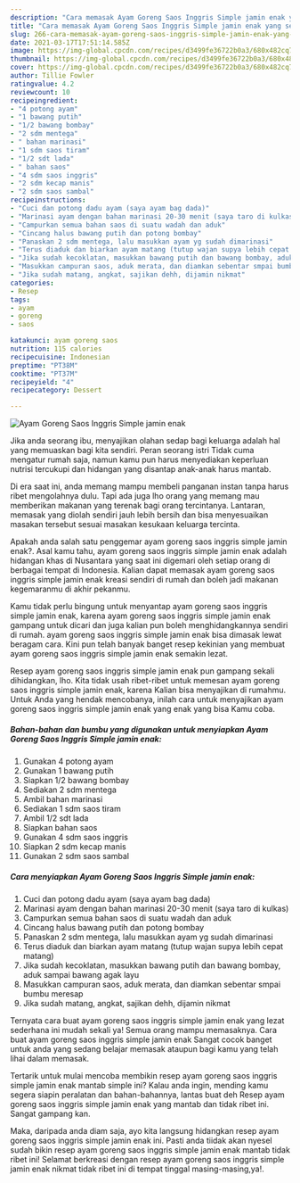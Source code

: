 ```yaml
---
description: "Cara memasak Ayam Goreng Saos Inggris Simple jamin enak yang sedap Untuk Jualan"
title: "Cara memasak Ayam Goreng Saos Inggris Simple jamin enak yang sedap Untuk Jualan"
slug: 266-cara-memasak-ayam-goreng-saos-inggris-simple-jamin-enak-yang-sedap-untuk-jualan
date: 2021-03-17T17:51:14.585Z
image: https://img-global.cpcdn.com/recipes/d3499fe36722b0a3/680x482cq70/ayam-goreng-saos-inggris-simple-jamin-enak-foto-resep-utama.jpg
thumbnail: https://img-global.cpcdn.com/recipes/d3499fe36722b0a3/680x482cq70/ayam-goreng-saos-inggris-simple-jamin-enak-foto-resep-utama.jpg
cover: https://img-global.cpcdn.com/recipes/d3499fe36722b0a3/680x482cq70/ayam-goreng-saos-inggris-simple-jamin-enak-foto-resep-utama.jpg
author: Tillie Fowler
ratingvalue: 4.2
reviewcount: 10
recipeingredient:
- "4 potong ayam"
- "1 bawang putih"
- "1/2 bawang bombay"
- "2 sdm mentega"
- " bahan marinasi"
- "1 sdm saos tiram"
- "1/2 sdt lada"
- " bahan saos"
- "4 sdm saos inggris"
- "2 sdm kecap manis"
- "2 sdm saos sambal"
recipeinstructions:
- "Cuci dan potong dadu ayam (saya ayam bag dada)"
- "Marinasi ayam dengan bahan marinasi 20-30 menit (saya taro di kulkas)"
- "Campurkan semua bahan saos di suatu wadah dan aduk"
- "Cincang halus bawang putih dan potong bombay"
- "Panaskan 2 sdm mentega, lalu masukkan ayam yg sudah dimarinasi"
- "Terus diaduk dan biarkan ayam matang (tutup wajan supya lebih cepat matang)"
- "Jika sudah kecoklatan, masukkan bawang putih dan bawang bombay, aduk sampai bawang agak layu"
- "Masukkan campuran saos, aduk merata, dan diamkan sebentar smpai bumbu meresap"
- "Jika sudah matang, angkat, sajikan dehh, dijamin nikmat"
categories:
- Resep
tags:
- ayam
- goreng
- saos

katakunci: ayam goreng saos 
nutrition: 115 calories
recipecuisine: Indonesian
preptime: "PT38M"
cooktime: "PT37M"
recipeyield: "4"
recipecategory: Dessert

---
```



![Ayam Goreng Saos Inggris Simple jamin enak](https://img-global.cpcdn.com/recipes/d3499fe36722b0a3/680x482cq70/ayam-goreng-saos-inggris-simple-jamin-enak-foto-resep-utama.jpg)

Jika anda seorang ibu, menyajikan olahan sedap bagi keluarga adalah hal yang memuaskan bagi kita sendiri. Peran seorang istri Tidak cuma mengatur rumah saja, namun kamu pun harus menyediakan keperluan nutrisi tercukupi dan hidangan yang disantap anak-anak harus mantab.

Di era  saat ini, anda memang mampu membeli panganan instan tanpa harus ribet mengolahnya dulu. Tapi ada juga lho orang yang memang mau memberikan makanan yang terenak bagi orang tercintanya. Lantaran, memasak yang diolah sendiri jauh lebih bersih dan bisa menyesuaikan masakan tersebut sesuai masakan kesukaan keluarga tercinta. 



Apakah anda salah satu penggemar ayam goreng saos inggris simple jamin enak?. Asal kamu tahu, ayam goreng saos inggris simple jamin enak adalah hidangan khas di Nusantara yang saat ini digemari oleh setiap orang di berbagai tempat di Indonesia. Kalian dapat memasak ayam goreng saos inggris simple jamin enak kreasi sendiri di rumah dan boleh jadi makanan kegemaranmu di akhir pekanmu.

Kamu tidak perlu bingung untuk menyantap ayam goreng saos inggris simple jamin enak, karena ayam goreng saos inggris simple jamin enak gampang untuk dicari dan juga kalian pun boleh menghidangkannya sendiri di rumah. ayam goreng saos inggris simple jamin enak bisa dimasak lewat beragam cara. Kini pun telah banyak banget resep kekinian yang membuat ayam goreng saos inggris simple jamin enak semakin lezat.

Resep ayam goreng saos inggris simple jamin enak pun gampang sekali dihidangkan, lho. Kita tidak usah ribet-ribet untuk memesan ayam goreng saos inggris simple jamin enak, karena Kalian bisa menyajikan di rumahmu. Untuk Anda yang hendak mencobanya, inilah cara untuk menyajikan ayam goreng saos inggris simple jamin enak yang enak yang bisa Kamu coba.

<!--inarticleads1-->

##### Bahan-bahan dan bumbu yang digunakan untuk menyiapkan Ayam Goreng Saos Inggris Simple jamin enak:

1. Gunakan 4 potong ayam
1. Gunakan 1 bawang putih
1. Siapkan 1/2 bawang bombay
1. Sediakan 2 sdm mentega
1. Ambil  bahan marinasi
1. Sediakan 1 sdm saos tiram
1. Ambil 1/2 sdt lada
1. Siapkan  bahan saos
1. Gunakan 4 sdm saos inggris
1. Siapkan 2 sdm kecap manis
1. Gunakan 2 sdm saos sambal




<!--inarticleads2-->

##### Cara menyiapkan Ayam Goreng Saos Inggris Simple jamin enak:

1. Cuci dan potong dadu ayam (saya ayam bag dada)
1. Marinasi ayam dengan bahan marinasi 20-30 menit (saya taro di kulkas)
1. Campurkan semua bahan saos di suatu wadah dan aduk
1. Cincang halus bawang putih dan potong bombay
1. Panaskan 2 sdm mentega, lalu masukkan ayam yg sudah dimarinasi
1. Terus diaduk dan biarkan ayam matang (tutup wajan supya lebih cepat matang)
1. Jika sudah kecoklatan, masukkan bawang putih dan bawang bombay, aduk sampai bawang agak layu
1. Masukkan campuran saos, aduk merata, dan diamkan sebentar smpai bumbu meresap
1. Jika sudah matang, angkat, sajikan dehh, dijamin nikmat




Ternyata cara buat ayam goreng saos inggris simple jamin enak yang lezat sederhana ini mudah sekali ya! Semua orang mampu memasaknya. Cara buat ayam goreng saos inggris simple jamin enak Sangat cocok banget untuk anda yang sedang belajar memasak ataupun bagi kamu yang telah lihai dalam memasak.

Tertarik untuk mulai mencoba membikin resep ayam goreng saos inggris simple jamin enak mantab simple ini? Kalau anda ingin, mending kamu segera siapin peralatan dan bahan-bahannya, lantas buat deh Resep ayam goreng saos inggris simple jamin enak yang mantab dan tidak ribet ini. Sangat gampang kan. 

Maka, daripada anda diam saja, ayo kita langsung hidangkan resep ayam goreng saos inggris simple jamin enak ini. Pasti anda tiidak akan nyesel sudah bikin resep ayam goreng saos inggris simple jamin enak mantab tidak ribet ini! Selamat berkreasi dengan resep ayam goreng saos inggris simple jamin enak nikmat tidak ribet ini di tempat tinggal masing-masing,ya!.

